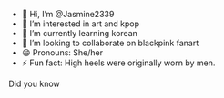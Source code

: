- 👋 Hi, I’m @Jasmine2339
- 👀 I’m interested in art and kpop
- 🌱 I’m currently learning korean
- 💞️ I’m looking to collaborate on blackpink fanart
- 😄 Pronouns: She/her
- ⚡ Fun fact: High heels were originally worn by men. 

Did you know

<!---
Jasmine2339/Jasmine2339 is a ✨ special ✨ repository because its `README.md` (this file) appears on your GitHub profile.
You can click the Preview link to take a look at your changes.
--->
